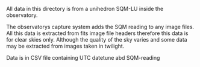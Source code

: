 
All data in this directory is from a unihedron SQM-LU inside the observatory.

The observatorys capture system adds the SQM reading to any image files. All this data is extracted from fits image file headers therefore this data is for clear skies only. Although the quality of the sky varies and some data may be extracted from images taken in twilight.

Data is in CSV file containing UTC datetune abd SQM-reading



